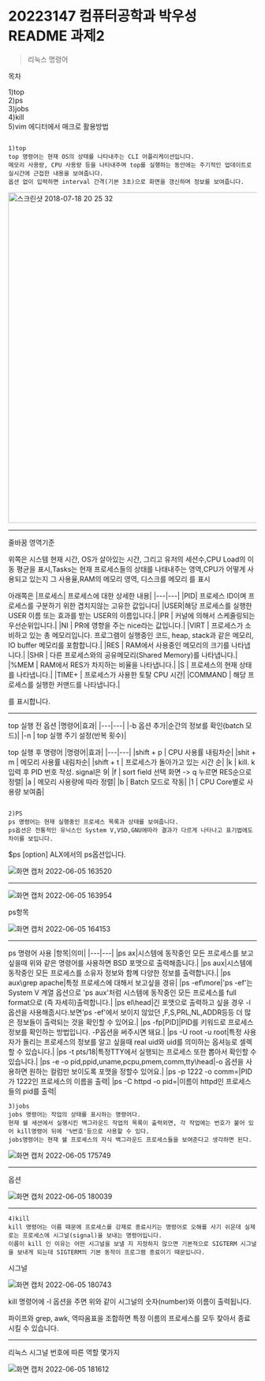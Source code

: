 # 20223147 컴퓨터공학과 박우성 README 과제2
>리눅스 명령어

목차

1)top\
2)ps\
3)jobs\
4)kill\
5)vim 에디터에서 매크로 활용방법

```

1)top
top 명령어는 현재 OS의 상태를 나타내주는 CLI 어플리케이션입니다.
메모리 사용량, CPU 사용량 등을 나타내주며 top를 실행하는 동안에는 주기적인 업데이트로 실시간에 근접한 내용을 보여줍니다.
옵션 없이 입력하면 interval 간격(기본 3초)으로 화면을 갱신하며 정보를 보여줍니다.

```
<img width="670" alt="스크린샷 2018-07-18 20 25 32" src="https://user-images.githubusercontent.com/106899918/172039558-afa00057-6843-4ffe-9d6a-dec759b95402.png">

---

줄바꿈 영역기준

위쪽은 시스템 현재 시간, OS가 살아있는 시간, 그리고 유저의 세션수,CPU Load의 이동 평균을 표시,Tasks는 현재 프로세스들의 상태를 나태내주는 영역,CPU가 어떻게 사용되고 있는지 그 사용율,RAM의 메모리 영역, 디스크를 메모리 를 표시

아래쪽은
|프로세스| 프로세스에 대한 상세한 내용|
|---|---|
|PID| 프로세스 ID이며 프로세스를 구분하기 위한 겹치지않는 고유한 값입니다|
|USER|해당 프로세스를 실행한 USER 이름 또는 효과를 받는 USER의 이름입니다.|
|PR | 커널에 의해서 스케줄링되는 우선순위입니다.|
|NI | PR에 영향을 주는 nice라는 값입니다.|
|VIRT | 프로세스가 소비하고 있는 총 메모리입니다. 프로그램이 실행중인 코드, heap, stack과 같은 메모리, IO buffer 메모리를 포함합니다.|
|RES | RAM에서 사용중인 메모리의 크기를 나타냅니다.|
|SHR | 다른 프로세스와의 공유메모리(Shared Memory)를 나타냅니다.|
|%MEM | RAM에서 RES가 차지하는 비율을 나타냅니다.|
|S | 프로세스의 현재 상태를 나타냅니다.|
|TIME+ | 프로세스가 사용한 토탈 CPU 시간|
|COMMAND | 해당 프로세스를 실행한 커맨드를 나타냅니다.|

를 표시합니다.

---

top 실행 전 옵션
|명령어|효과|
|---|---|
|-b 옵션 추가|순간의 정보를 확인(batch 모드)|
|-n | top 실행 주기 설정(반복 횟수)|

top 실행 후 명령어
|명령어|효과|
|---|---|
|shift + p | CPU 사용률 내림차순|
|shit + m | 메모리 사용률 내림차순|
|shift + t | 프로세스가 돌아가고 있는 시간 순|
|k | kill. k 입력 후 PID 번호 작성. signal은 9|
|f | sort field 선택 화면 -> q 누르면 RES순으로 정렬|
|a | 메모리 사용량에 따라 정렬|
|b | Batch 모드로 작동|
|1 | CPU Core별로 사용량 보여줌|

```

2)PS
ps 명령어는 현재 실행중인 프로세스 목록과 상태를 보여줍니다.
ps옵션은 전통적인 유닉스인 System V,VSD,GNU에따라 결과가 다르게 나타나고 표기법에도 차이를 보입니다.

```

$ps [option]  ALX에서의 ps옵션입니다.

![화면 캡처 2022-06-05 163520](https://user-images.githubusercontent.com/106899918/172040493-c45885ed-88bf-47fc-b2a4-2abf0f72bb20.png)

---

![화면 캡처 2022-06-05 163954](https://user-images.githubusercontent.com/106899918/172040653-66bb2e6a-ab95-40de-ba7f-9256cad19589.png)

ps항목

![화면 캡처 2022-06-05 164153](https://user-images.githubusercontent.com/106899918/172040724-adc6a036-6aa1-46b5-9c6c-7ad847e63dc4.png)

---

ps 명령어 사용 
|항목|의미|
|---|---|
|ps ax|시스템에 동작중인 모든 프로세스를 보고 싶을때 위와 같은 명령어를 사용하면 BSD 포맷으로 출력해줍니다.| 
|ps aux|시스템에 동작중인 모든 프로세스를 소유자 정보와 함꼐 다양한 정보를 출력합니다.|
|ps aux\grep apache|특정 프로세스에 대해서 보고싶을 경유|
|ps -ef\more|'ps -ef'는 System V 계열 옵션으로 'ps aux'처럼 시스템에 동작중인 모든 프로세스를 full format으로 (즉 자세히)출력합니다.|
|ps el\head|긴 포맷으로 출력하고 싶을 경우 -l옵션을 사용해줍시다.보면'ps -ef'에서 보이지 않았던 ,F,S,PRL,NL,ADDR등등 더 많은 정보들이 출력되는 것을 확인할 수 있어요.|
|ps -fp[PID]|PID를 키워드로 프로세스 정보를 확인하는 방법입니다. -P옵션을 써주시면 돼요.|
|ps -U root -u root|특정 사용자가 돌리는 프로세스의 정보를 알고 싶을때 real uid와 uid를 의미하는 옵셔능로 셀렉할 수 있습니다.|
|ps -t pts/18|특정TTY에서 실행되는 프로세스 또한 뽑아서 확인할 수 있습니다.|
|ps -e -o pid,ppid,uname,pcpu,pmem,comm,tty\head|-o 옵션을 사용하면 원하는 컬럼만 보이도록 포맷을 정할수 있어요.|
|ps -p 1222 -o comm=|PID가 1222인 프로세스의 이름을 출력|
|ps -C httpd -o pid=|이름이 httpd인 프로세스들의 pid를 출력|

```
3)jobs
jobs 명령어는 작업의 상태를 표시하는 명령어다.
현재 쉘 세션에서 실행시킨 백그라운드 작업의 목록이 출력외면, 각 작업에는 번호가 붙어 있어 kill명령어 뒤에 '%번호'등으로 사용할 수 있다.
jobs명령어는 현재 쉘 프로세스의 자식 백그라운드 프로세스들을 보여준다고 생각하면 된다.

```

![화면 캡처 2022-06-05 175749](https://user-images.githubusercontent.com/106899918/172043182-7e3833ef-892c-4546-b25f-fedb61b45ab5.png)

---

옵션

![화면 캡처 2022-06-05 180039](https://user-images.githubusercontent.com/106899918/172043278-88a414b5-dd25-4b33-8292-c24c5a9786db.png)


---

```
4)kill
kill 명령어는 이름 때문에 프로세스를 강제로 종료시키는 명령어로 오해를 사기 쉬운데 실제로는 프로세스에 시그널(signal)을 보내는 명령어입니다.
이름이 kill 인 이유는 어떤 시그널을 보낼 지 지정하지 않으면 기본적으로 SIGTERM 시그널을 보내게 되는데 SIGTERM의 기본 동작이 프로그램 종료이기 때문입니다. 

```
시그널

![화면 캡처 2022-06-05 180743](https://user-images.githubusercontent.com/106899918/172043509-3c8f85b0-be7a-45ef-8e30-fe60c932332a.png)

kill 명령어에 -l 옵션을 주면 위와 같이 시그널의 숫자(number)와 이름이 출력됩니다.

파이프와 grep, awk, 역따옴표을 조합하면 특정 이름의 프로세스를 모두 찾아서 종료 시킬 수 있습니다. 

------

리눅스 시그널 번호에 따른 역할 몇가지

![화면 캡처 2022-06-05 181612](https://user-images.githubusercontent.com/106899918/172043827-ea055270-e12f-48be-aa0f-5e784c7737aa.png)











